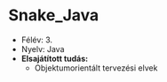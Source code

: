 # Snake_Java

* Félév: 3.
* Nyelv: Java
* **Elsajátított tudás:**
  * Objektumorientált tervezési elvek
